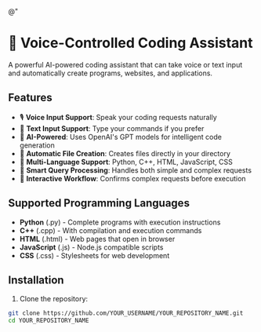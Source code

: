 @"
# 🎤 Voice-Controlled Coding Assistant

A powerful AI-powered coding assistant that can take voice or text input and automatically create programs, websites, and applications.

## Features

- 🎙️ **Voice Input Support**: Speak your coding requests naturally
- 💬 **Text Input Support**: Type your commands if you prefer
- 🤖 **AI-Powered**: Uses OpenAI's GPT models for intelligent code generation
- 📁 **Automatic File Creation**: Creates files directly in your directory
- 🔧 **Multi-Language Support**: Python, C++, HTML, JavaScript, CSS
- 🎯 **Smart Query Processing**: Handles both simple and complex requests
- 🔄 **Interactive Workflow**: Confirms complex requests before execution

## Supported Programming Languages

- **Python** (.py) - Complete programs with execution instructions
- **C++** (.cpp) - With compilation and execution commands
- **HTML** (.html) - Web pages that open in browser
- **JavaScript** (.js) - Node.js compatible scripts
- **CSS** (.css) - Stylesheets for web development

## Installation

1. Clone the repository:
```bash
git clone https://github.com/YOUR_USERNAME/YOUR_REPOSITORY_NAME.git
cd YOUR_REPOSITORY_NAME
